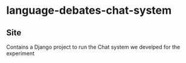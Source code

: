 # language-debates-chat-system

## Site
Contains a Django project to run the Chat system we develped for the experiment
